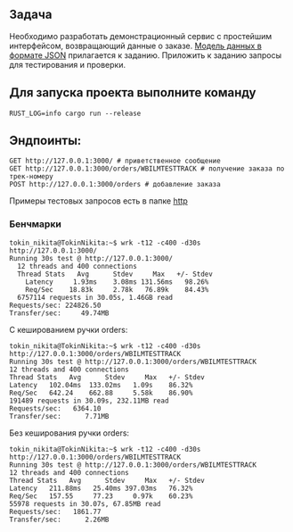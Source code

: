 ## Задача
Необходимо разработать демонстрационный сервис с простейшим интерфейсом, возвращающий данные о заказе. 
[Модель данных в формате JSON](https://drive.google.com/file/d/1rrA7SJUoaGQwDriyY56MAeLT0J_OQkZF/view?usp=sharing) прилагается к заданию.
Приложить к заданию запросы для тестирования и проверки.

## Для запуска проекта выполните команду
```shell
RUST_LOG=info cargo run --release
```

## Эндпоинты:
```shell
GET http://127.0.0.1:3000/ # приветственное сообщение 
GET http://127.0.0.1:3000/orders/WBILMTESTTRACK # получение заказа по трек-номеру
POST http://127.0.0.1:3000/orders # добавление заказа
```
Примеры тестовых запросов есть в папке [http](http)

### Бенчмарки
```shell
tokin_nikita@TokinNikita:~$ wrk -t12 -c400 -d30s http://127.0.0.1:3000/
Running 30s test @ http://127.0.0.1:3000/
  12 threads and 400 connections
  Thread Stats   Avg      Stdev     Max   +/- Stdev
    Latency     1.93ms    3.08ms 131.56ms   98.26%
    Req/Sec    18.83k     2.78k   76.89k    84.43%
  6757114 requests in 30.05s, 1.46GB read
Requests/sec: 224826.50
Transfer/sec:     49.74MB
```

С кешированием ручки orders:
```shell
tokin_nikita@TokinNikita:~$ wrk -t12 -c400 -d30s http://127.0.0.1:3000/orders/WBILMTESTTRACK
Running 30s test @ http://127.0.0.1:3000/orders/WBILMTESTTRACK
12 threads and 400 connections
Thread Stats   Avg      Stdev     Max   +/- Stdev
Latency   102.04ms  133.02ms   1.09s    86.32%
Req/Sec   642.24    662.88     5.58k    86.90%
191489 requests in 30.09s, 232.11MB read
Requests/sec:   6364.10
Transfer/sec:      7.71MB
```

Без кеширования ручки orders:
```shell
tokin_nikita@TokinNikita:~$ wrk -t12 -c400 -d30s http://127.0.0.1:3000/orders/WBILMTESTTRACK
Running 30s test @ http://127.0.0.1:3000/orders/WBILMTESTTRACK
12 threads and 400 connections
Thread Stats   Avg      Stdev     Max   +/- Stdev
Latency   211.88ms   25.40ms 397.03ms   76.32%
Req/Sec   157.55     77.23     0.97k    60.23%
55978 requests in 30.07s, 67.85MB read
Requests/sec:   1861.77
Transfer/sec:      2.26MB
```